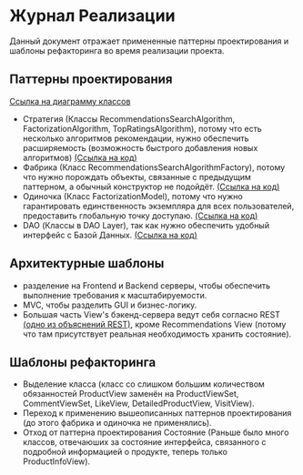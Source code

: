# Журнал Реализации
Данный документ отражает примененные паттерны проектирования и шаблоны рефакторинга во время реализации проекта.
## Паттерны проектирования
[Ссылка на диаграмму классов](https://github.com/L1ttl3S1st3r/wannait/blob/master/Documents/Design/Class/Readme.md)  
* Стратегия (Классы RecommendationsSearchAlgorithm, FactorizationAlgorithm, TopRatingsAlgorithm), потому что есть несколько алгоритмов рекомендации, нужно обеспечить расширяемость (возможность быстрого добавления новых алгоритмов) [(Ссылка на код)](https://github.com/L1ttl3S1st3r/wannait/blob/master/Source/wannait/backend_server/models.py)    
* Фабрика (Класс RecommendationsSearchAlgorithmFactory), потому что нужно порождать объекты, связанные с предыдущим паттерном, а обычный конструктор не подойдёт. [(Ссылка на код)](https://github.com/L1ttl3S1st3r/wannait/blob/master/Source/wannait/backend_server/models.py)    
* Одиночка (Класс FactorizationModel), потому что нужно гарантировать единственность экземпляра для всех пользователей, предоставить глобальную точку доступаю. [(Ccылка на код)](https://github.com/L1ttl3S1st3r/wannait/blob/master/Source/wannait/backend_server/ml.py)  
* DAO (Классы в DAO Layer), так как нужно обеспечить удобный интерфейс с Базой Данных. [(Ссылка на код)](https://github.com/L1ttl3S1st3r/wannait/blob/master/Source/wannait/backend_server/models.py)    
## Архитектурные шаблоны
* разделение на Frontend и Backend серверы, чтобы обеспечить выполнение требования к масштабируемости.  
* MVC, чтобы разделить GUI и бизнес-логику.  
* Большая часть View's бэкенд-сервера ведут себя согласно REST [(одно из объяснений REST)](https://medium.com/@andr.ivas12/rest-%D0%BF%D1%80%D0%BE%D1%81%D1%82%D1%8B%D0%BC-%D1%8F%D0%B7%D1%8B%D0%BA%D0%BE%D0%BC-90a0bca0bc78), кроме Recommendations View (потому что там присутствует реальная необходимость хранить состояние). 
## Шаблоны рефакторинга  
* Выделение класса (класс cо слишком большим количеством обязанностей ProductView заменён на ProductViewSet, CommentViewSet, LikeView, DetailedProductView, VisitView).
* Переход к применению вышеописанных паттернов проектирования (до этого фабрика и одиночка не применялись).  
* Отход от паттерна проектирования Состояние (Раньше было много классов, отвечаюших за состояние интерфейса, связанного с подробной информацией о продукте, теперь только ProductInfoView).
